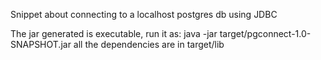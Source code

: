 
Snippet about connecting to a localhost postgres db using JDBC

The jar generated is executable, run it as:
java -jar target/pgconnect-1.0-SNAPSHOT.jar
all the dependencies are in target/lib
